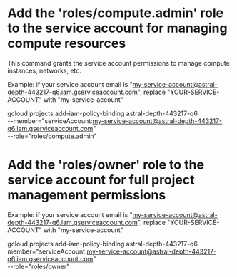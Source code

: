 # Add the 'roles/compute.admin' role to the service account for managing compute resources
This command grants the service account permissions to manage compute instances, networks, etc.

Example: if your service account email is "my-service-account@astral-depth-443217-q6.iam.gserviceaccount.com",
replace "YOUR-SERVICE-ACCOUNT" with "my-service-account"

gcloud projects add-iam-policy-binding astral-depth-443217-q6 \
--member="serviceAccount:my-service-account@astral-depth-443217-q6.iam.gserviceaccount.com" \
--role="roles/compute.admin"

# Add the 'roles/owner' role to the service account for full project management permissions
Example: if your service account email is "my-service-account@astral-depth-443217-q6.iam.gserviceaccount.com",
replace "YOUR-SERVICE-ACCOUNT" with "my-service-account"

gcloud projects add-iam-policy-binding astral-depth-443217-q6 \
member="serviceAccount:my-service-account@astral-depth-443217-q6.iam.gserviceaccount.com" \
--role="roles/owner"


